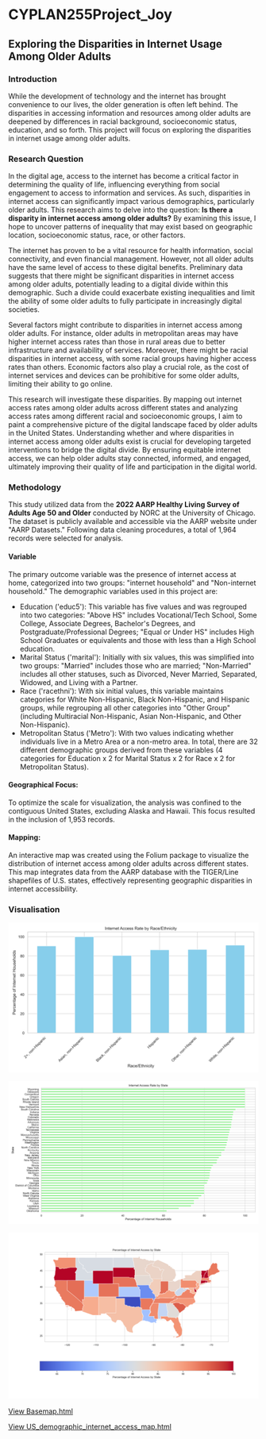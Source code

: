 # CYPLAN255Project_Joy
## Exploring the Disparities in Internet Usage Among Older Adults

### Introduction
While the development of technology and the internet has brought convenience to our lives, the older generation is often left behind. The disparities in accessing information and resources among older adults are deepened by differences in racial background, socioeconomic status, education, and so forth. This project will focus on exploring the disparities in internet usage among older adults.

### Research Question
In the digital age, access to the internet has become a critical factor in determining the quality of life, influencing everything from social engagement to access to information and services. As such, disparities in internet access can significantly impact various demographics, particularly older adults. This research aims to delve into the question: **Is there a disparity in internet access among older adults?** By examining this issue, I hope to uncover patterns of inequality that may exist based on geographic location, socioeconomic status, race, or other factors.

The internet has proven to be a vital resource for health information, social connectivity, and even financial management. However, not all older adults have the same level of access to these digital benefits. Preliminary data suggests that there might be significant disparities in internet access among older adults, potentially leading to a digital divide within this demographic. Such a divide could exacerbate existing inequalities and limit the ability of some older adults to fully participate in increasingly digital societies.

Several factors might contribute to disparities in internet access among older adults. For instance, older adults in metropolitan areas may have higher internet access rates than those in rural areas due to better infrastructure and availability of services. Moreover, there might be racial disparities in internet access, with some racial groups having higher access rates than others. Economic factors also play a crucial role, as the cost of internet services and devices can be prohibitive for some older adults, limiting their ability to go online.

This research will investigate these disparities. By mapping out internet access rates among older adults across different states and analyzing access rates among different racial and socioeconomic groups, I aim to paint a comprehensive picture of the digital landscape faced by older adults in the United States. Understanding whether and where disparities in internet access among older adults exist is crucial for developing targeted interventions to bridge the digital divide. By ensuring equitable internet access, we can help older adults stay connected, informed, and engaged, ultimately improving their quality of life and participation in the digital world.

### Methodology
This study utilized data from the **2022 AARP Healthy Living Survey of Adults Age 50 and Older** conducted by NORC at the University of Chicago. The dataset is publicly available and accessible via the AARP website under "AARP Datasets." Following data cleaning procedures, a total of 1,964 records were selected for analysis.
#### Variable
The primary outcome variable was the presence of internet access at home, categorized into two groups: "internet household" and "Non-internet household." The demographic variables used in this project are:
- Education ('educ5'): This variable has five values and was regrouped into two categories: "Above HS" includes Vocational/Tech School, Some College, Associate Degrees, Bachelor's Degrees, and Postgraduate/Professional Degrees; "Equal or Under HS" includes High School Graduates or equivalents and those with less than a High School education.
- Marital Status ('marital'): Initially with six values, this was simplified into two groups: "Married" includes those who are married; "Non-Married" includes all other statuses, such as Divorced, Never Married, Separated, Widowed, and Living with a Partner.
- Race ('racethni'): With six initial values, this variable maintains categories for White Non-Hispanic, Black Non-Hispanic, and Hispanic groups, while regrouping all other categories into "Other Group" (including Multiracial Non-Hispanic, Asian Non-Hispanic, and Other Non-Hispanic).
- Metropolitan Status ('Metro'): With two values indicating whether individuals live in a Metro Area or a non-metro area.
In total, there are 32 different demographic groups derived from these variables (4 categories for Education x 2 for Marital Status x 2 for Race x 2 for Metropolitan Status).
#### Geographical Focus: 
To optimize the scale for visualization, the analysis was confined to the contiguous United States, excluding Alaska and Hawaii. This focus resulted in the inclusion of 1,953 records.
#### Mapping: 
An interactive map was created using the Folium package to visualize the distribution of internet access among older adults across different states. This map integrates data from the AARP database with the TIGER/Line shapefiles of U.S. states, effectively representing geographic disparities in internet accessibility.

### Visualisation 
![Internet Access Rate by Race/Ethnicity](USCon_Internet_access_by_race.png)

![Internet Access Rate by Race_State](USCon_Internet_access_rate_by_state.png)

![Internet Access Rate by Race_State](USCon_internet_access_by_state.png)

[View Basemap.html](Basemap.html)

[View US_demographic_internet_access_map.html](US_demographic_internet_access_map.html)



